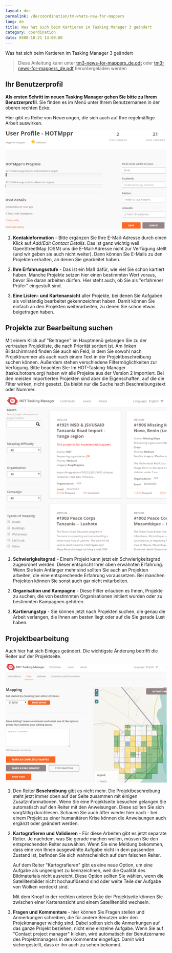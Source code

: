 ```yaml
---
layout: doc
permalink: /de/coordination/tm-whats-new-for-mappers
lang: de
title: Was hat sich beim Kartieren im Tasking Manager 3 geändert
category: coordination
date: 0500-10-21 13:00:00
---
```


Was hat sich beim Kartieren im Tasking Manager 3 geändert

> Diese Anleitung kann unter [tm3-news-for-mappers_de.odt](/files/tm3-news-for-mappers_de.odt) oder [tm3-news-for-mappers_de.pdf](/files/tm3-news-for-mappers_de.pdf) heruntergeladen werden  

## Ihr Benutzerprofil

**Als ersten Schritt im neuen Tasking Manager gehen Sie bitte zu Ihrem Benutzerprofil**. Sie finden es im Menü unter Ihrem Benutzernamen in der oberen rechten Ecke.

Hier gibt es Reihe von Neuerungen, die sich auch auf Ihre regelmäßige Arbeit auswirken.

![profile][]

1. **Kontakinformation** - Bitte ergänzen Sie Ihre E-Mail-Adresse durch einen Klick auf *Add/Edit Contact Details*. Das ist ganz wichtig weil OpenStreetMap (OSM) uns die E-Mail-Adresse nicht zur Verfügung stellt (und wir geben sie auch nicht weiter). Dann können Sie E-Mails zu den Projekten erhalten, an denen Sie gearbeitet haben.

2. **Ihre Erfahrungsstufe** - Das ist ein Maß dafür, wie viel Sie schon kartiert haben. Manche Projekte setzen hier einen bestimmten Wert voraus, bevor Sie daran arbeiten dürfen. Hier steht auch, ob Sie als "erfahrener Prüfer" eingestuft sind.

3. **Eine Listen- und Kartenansicht** aller Projekte, bei denen Sie Aufgaben als vollständig bearbeitet gekennzeichnet haben. Damit können Sie einfach an den Projekten weiterarbeiten, zu denen Sie schon etwas beigetragen haben.


## Projekte zur Bearbeitung suchen

Mit einem Klick auf "Beitragen" im Hauptmenü gelangen Sie zu der vertrauten Projektliste, die nach Priorität sortiert ist. Am linken Bildschirmrand finden Sie auch ein Feld, in dem Sie sowohl nach Projektnummer als auch nach einem Text in der Projektbeschreibung suchen können. Außerdem stehen verschiedene Filtermöglichkeiten zur Verfügung. Bitte beachten Sie: Im HOT-Tasking-Manager (tasks.hotosm.org) haben wir alle Projekte aus der Version 2 importiert. Bei den meisten importierten Projekten sind aber die Eigenschaften, auf die die Filter wirken, nicht gesetzt. Da bleibt nur die Suche nach Beschreibungstext oder Nummer.

![projects][]

1. **Schwierigkeitsgrad** - Einem Projekt kann jetzt ein Schwierigkeitsgrad zugeordnet werden. Dieser entspricht Ihrer oben erwähnten Erfahrung. Wenn Sie kein Anfänger mehr sind sollten Sie auch an Projekten arbeiten, die eine entsprechende Erfahrung voraussetzen. Bei manchen Projekten können Sie sonst auch gar nicht mitarbeiten.

2. **Organisation und Kampagne** - Diese Filter erlauben es Ihnen, Projekte zu suchen, die von bestimmten Organisationen initiiert wurden oder zu bestimmten Kampagnen gehören.

3. **Kartierungstyp** - Sie können jetzt nach Projekten suchen, die genau die Arbeit verlangen, die Ihnen am besten liegt oder auf die Sie gerade Lust haben.


## Projektbearbeitung

Auch hier hat sich Einiges geändert. Die wichtigste Änderung betrifft die Reiter auf der Projektseite.

![mapping][]

1. Den Reiter **Beschreibung** gibt es nicht mehr. Die Projektbeschreibung steht jetzt immer oben auf der Seite zusammen mit einigen Zusatzinformationen. Wenn Sie eine Projektseite besuchen gelangen Sie automatisch auf den Reiter mit den Anweisungen. Diese sollten Sie sich sorgfältig durchlesen. Schauen Sie auch öfter wieder hier nach - bei einem Projekt zu einer humanitären Krise können die Anweisungen auch ergänzt oder geändert werden.

2. **Kartografieren und Validieren** - Für diese Arbeiten gibt es jetzt separate Reiter. Je nachdem, was Sie gerade machen wollen, müssen Sie den entsprechenden Reiter auswählen. Wenn Sie eine Meldung bekommen, dass eine von Ihnen ausgewählte Aufgabe nicht in dem passenden Zustand ist, befinden Sie sich wahrscheinlich auf dem falschen Reiter.

    Auf dem Reiter "Kartografieren" gibt es eine neue Option, um eine Aufgabe als ungeeignet zu kennzeichnen, weil die Qualität des Bildmaterials nicht ausreicht. Diese Option sollten Sie wählen, wenn die Satellitenbilder nicht hochauflösend sind oder weite Teile der Aufgabe von Wolken verdeckt sind.

    Mit dem Knopf in der rechten unteren Ecke der Projektseite können Sie zwischen einer Kartenansicht und einem Satellitenbild wechseln.

3. **Fragen und Kommentare** - hier können Sie Fragen stellen und Anmerkungen schreiben, die für andere Benutzer oder den Projektmanager wichtig sind. Dabei sollten sich die Anmerkungen auf das ganze Projekt beziehen, nicht eine einzelne Aufgabe. Wenn Sie auf "Contact project manager" klicken, wird automatisch der Benutzername des Projektmanagers in den Kommentar eingefügt. Damit wird sichergestellt, dass er ihn auch zu sehen bekommt.

[profile]:  /images/coordination/tm3_wnm_profile.png
[projects]: /images/coordination/tm3_wnm_projects.png
[mapping]:  /images/coordination/tm3_wnm_mapping.png